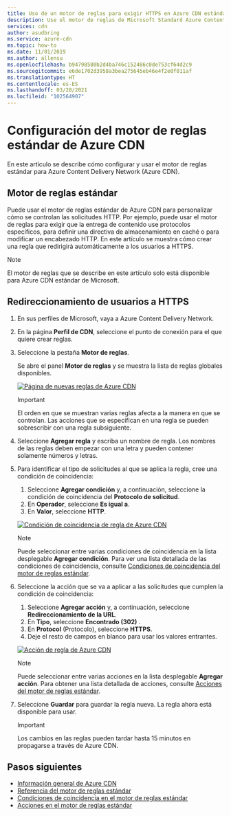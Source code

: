```yaml
---
title: Uso de un motor de reglas para exigir HTTPS en Azure CDN estándar | Microsoft Docs
description: Use el motor de reglas de Microsoft Standard Azure Content Delivery Network (Azure CDN) para personalizar el modo en que Azure CDN controla las solicitudes HTTP, incluido el bloqueo de la entrega de ciertos tipos de contenido, la definición de una directiva de almacenamiento en caché y la modificación de encabezados HTTP. En este artículo, aprenderá a crear una regla para redirigir a los usuarios a HTTPS.
services: cdn
author: asudbring
ms.service: azure-cdn
ms.topic: how-to
ms.date: 11/01/2019
ms.author: allensu
ms.openlocfilehash: b94798580b2d4ba746c152486c0de753cf64d2c9
ms.sourcegitcommit: e6de1702d3958a3bea275645eb46e4f2e0f011af
ms.translationtype: HT
ms.contentlocale: es-ES
ms.lasthandoff: 03/20/2021
ms.locfileid: "102564907"
---
```

# <a name="set-up-the-standard-rules-engine-for-azure-cdn"></a>Configuración del motor de reglas estándar de Azure CDN

En este artículo se describe cómo configurar y usar el motor de reglas estándar para Azure Content Delivery Network (Azure CDN).

## <a name="standard-rules-engine"></a>Motor de reglas estándar

Puede usar el motor de reglas estándar de Azure CDN para personalizar cómo se controlan las solicitudes HTTP. Por ejemplo, puede usar el motor de reglas para exigir que la entrega de contenido use protocolos específicos, para definir una directiva de almacenamiento en caché o para modificar un encabezado HTTP. En este artículo se muestra cómo crear una regla que redirigirá automáticamente a los usuarios a HTTPS. 

> [!NOTE]
> El motor de reglas que se describe en este artículo solo está disponible para Azure CDN estándar de Microsoft. 

## <a name="redirect-users-to-https"></a>Redireccionamiento de usuarios a HTTPS

1. En sus perfiles de Microsoft, vaya a Azure Content Delivery Network.

1. En la página **Perfil de CDN**, seleccione el punto de conexión para el que quiere crear reglas.
  
1. Seleccione la pestaña **Motor de reglas**.
   
    Se abre el panel **Motor de reglas** y se muestra la lista de reglas globales disponibles. 
   
    [![Página de nuevas reglas de Azure CDN](./media/cdn-standard-rules-engine/cdn-new-rule.png)](./media/cdn-standard-rules-engine/cdn-new-rule.png#lightbox)
   
   > [!IMPORTANT]
   > El orden en que se muestran varias reglas afecta a la manera en que se controlan. Las acciones que se especifican en una regla se pueden sobrescribir con una regla subsiguiente.
   >

1. Seleccione **Agregar regla** y escriba un nombre de regla. Los nombres de las reglas deben empezar con una letra y pueden contener solamente números y letras.

1. Para identificar el tipo de solicitudes al que se aplica la regla, cree una condición de coincidencia:
    1. Seleccione **Agregar condición** y, a continuación, seleccione la condición de coincidencia del **Protocolo de solicitud**.
    1. En **Operador**, seleccione **Es igual a**.
    1. En **Valor**, seleccione **HTTP**.
   
   [![Condición de coincidencia de regla de Azure CDN](./media/cdn-standard-rules-engine/cdn-match-condition.png)](./media/cdn-standard-rules-engine/cdn-match-condition.png#lightbox)
   
   > [!NOTE]
   > Puede seleccionar entre varias condiciones de coincidencia en la lista desplegable **Agregar condición**. Para ver una lista detallada de las condiciones de coincidencia, consulte [Condiciones de coincidencia del motor de reglas estándar](cdn-standard-rules-engine-match-conditions.md).
   
1. Seleccione la acción que se va a aplicar a las solicitudes que cumplen la condición de coincidencia:
   1. Seleccione **Agregar acción** y, a continuación, seleccione **Redireccionamiento de la URL**.
   1. En **Tipo**, seleccione **Encontrado (302)** .
   1. En **Protocol** (Protocolo), seleccione **HTTPS**.
   1. Deje el resto de campos en blanco para usar los valores entrantes.
   
   [![Acción de regla de Azure CDN](./media/cdn-standard-rules-engine/cdn-action.png)](./media/cdn-standard-rules-engine/cdn-action.png#lightbox)
   
   > [!NOTE]
   > Puede seleccionar entre varias acciones en la lista desplegable **Agregar acción**. Para obtener una lista detallada de acciones, consulte [Acciones del motor de reglas estándar](cdn-standard-rules-engine-actions.md).

6. Seleccione **Guardar** para guardar la regla nueva. La regla ahora está disponible para usar.
   
   > [!IMPORTANT]
   > Los cambios en las reglas pueden tardar hasta 15 minutos en propagarse a través de Azure CDN.
   >
   

## <a name="next-steps"></a>Pasos siguientes

- [Información general de Azure CDN](cdn-overview.md)
- [Referencia del motor de reglas estándar](cdn-standard-rules-engine-reference.md)
- [Condiciones de coincidencia en el motor de reglas estándar](cdn-standard-rules-engine-match-conditions.md)
- [Acciones en el motor de reglas estándar](cdn-standard-rules-engine-actions.md)
